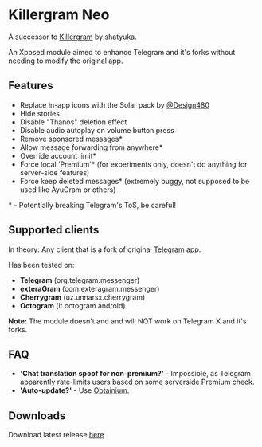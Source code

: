 # Killergram Neo
A successor to [Killergram](https://github.com/shatyuka/Killergram) by shatyuka.

An Xposed module aimed to enhance Telegram and it's forks without needing to modify the original app.

## Features
* Replace in-app icons with the Solar pack by [@Design480](https://t.me/Design480)
* Hide stories
* Disable "Thanos" deletion effect
* Disable audio autoplay on volume button press
* Remove sponsored messages*
* Allow message forwarding from anywhere*
* Override account limit*
* Force local 'Premium'* (for experiments only, doesn't do anything for server-side features)
* Force keep deleted messages* (extremely buggy, not supposed to be used like AyuGram or others)

\* - Potentially breaking Telegram's ToS, be careful! 

## Supported clients
In theory: Any client that is a fork of original [Telegram](https://github.com/DrKLO/Telegram) app.

Has been tested on:
* **Telegram** (org.telegram.messenger)
* **exteraGram** (com.exteragram.messenger)
* **Cherrygram** (uz.unnarsx.cherrygram)
* **Octogram** (it.octogram.android)

**Note:** The module doesn't and and will NOT work on Telegram X and it's forks.

## FAQ
* **'Chat translation spoof for non-premium?'** - Impossible, as Telegram apparently rate-limits users based on some serverside Premium check.
* **'Auto-update?'** - Use [Obtainium.](https://github.com/ImranR98/Obtainium)

## Downloads
Download latest release [here](https://github.com/AetherMagee/KillergramNeo/releases/latest)